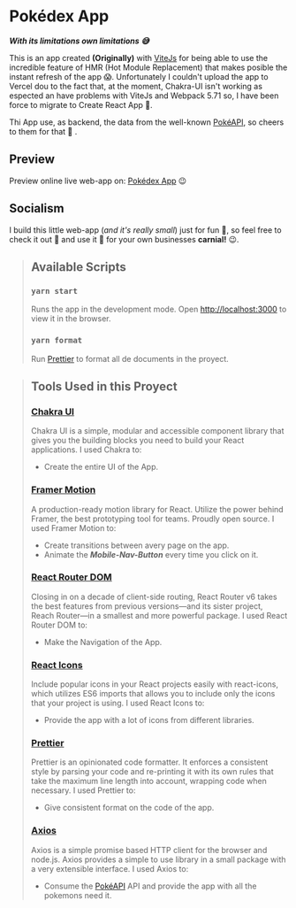 # **Pokédex App**

**_With its limitations own limitations :sweat_smile:_**

This is an app created **(Originally)** with [ViteJs](https://vitejs.dev/) for being able to use the incredible feature of HMR (Hot Module Replacement) that makes posible the instant refresh of the app :scream:. Unfortunately I couldn't upload the app to Vercel dou to the fact that, at the moment, Chakra-UI isn't working as espected an have problems with ViteJs and Webpack 5.71 so, I have been force to migrate to Create React App :banana:.

Thi App use, as backend, the data from the well-known [PokéAPI](https://pokeapi.co/), so cheers to them for that :clap: .

## **Preview**

Preview online live web-app on: [Pokédex App](https://emma-pokedex-app.vercel.app/) :wink:

## **Socialism**

I build this little web-app (_and it's really small_) just for fun :muscle:, so feel free to check it out :eyes: and use it :space_invader: for your own businesses **carnial!** :wink:.

> ## **Available Scripts**
>
> ### `yarn start`
>
> Runs the app in the development mode.
> Open [http://localhost:3000](http://localhost:3000) to view it in the browser.
>
> ### `yarn format`
>
> Run [Prettier](https://prettier.io/) to format all de documents in the proyect.

> ## **Tools Used in this Proyect**
>
> ### [Chakra UI](https://chakra-ui.com/)
>
> Chakra UI is a simple, modular and accessible component library that gives you the building blocks you need to build your React applications.
> I used Chakra to:
>
> - Create the entire UI of the App.
>
> ### [Framer Motion](https://www.framer.com/motion/)
>
> A production-ready motion library for React. Utilize the power behind Framer, the best prototyping tool for teams. Proudly open source.
> I used Framer Motion to:
>
> - Create transitions between avery page on the app.
> - Animate the **_Mobile-Nav-Button_** every time you click on it.
>
> ### [React Router DOM](https://reactrouter.com/)
>
> Closing in on a decade of client-side routing, React Router v6 takes the best features from previous versions—and its sister project, Reach Router—in a smallest and more powerful package.
> I used React Router DOM to:
>
> - Make the Navigation of the App.
>
> ### [React Icons](https://react-icons.github.io/react-icons/)
>
> Include popular icons in your React projects easily with react-icons, which utilizes ES6 imports that allows you to include only the icons that your project is using.
> I used React Icons to:
>
> - Provide the app with a lot of icons from different libraries.
>
> ### [Prettier](https://prettier.io/)
>
> Prettier is an opinionated code formatter. It enforces a consistent style by parsing your code and re-printing it with its own rules that take the maximum line length into account, wrapping code when necessary.
> I used Prettier to:
>
> - Give consistent format on the code of the app.
>
> ### [Axios](https://axios-http.com/)
>
> Axios is a simple promise based HTTP client for the browser and node.js. Axios provides a simple to use library in a small package with a very extensible interface.
> I used Axios to:
>
> - Consume the [PokéAPI](https://pokeapi.co/) API and provide the app with all the pokemons need it.
